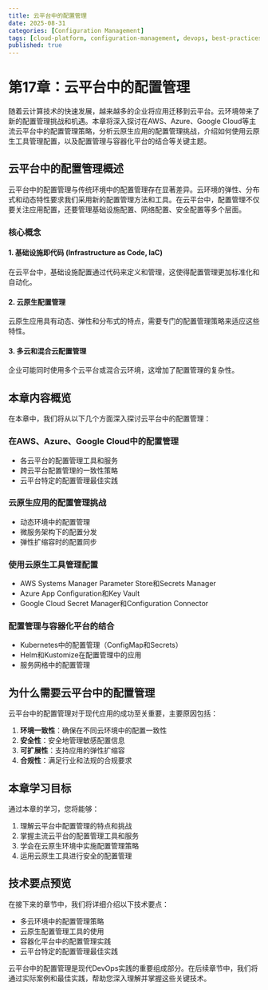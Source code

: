 ```yaml
---
title: 云平台中的配置管理
date: 2025-08-31
categories: [Configuration Management]
tags: [cloud-platform, configuration-management, devops, best-practices]
published: true
---
```


# 第17章：云平台中的配置管理

随着云计算技术的快速发展，越来越多的企业将应用迁移到云平台。云环境带来了新的配置管理挑战和机遇。本章将深入探讨在AWS、Azure、Google Cloud等主流云平台中的配置管理策略，分析云原生应用的配置管理挑战，介绍如何使用云原生工具管理配置，以及配置管理与容器化平台的结合等关键主题。

## 云平台中的配置管理概述

云平台中的配置管理与传统环境中的配置管理存在显著差异。云环境的弹性、分布式和动态特性要求我们采用新的配置管理方法和工具。在云平台中，配置管理不仅要关注应用配置，还要管理基础设施配置、网络配置、安全配置等多个层面。

### 核心概念

#### 1. 基础设施即代码 (Infrastructure as Code, IaC)
在云平台中，基础设施配置通过代码来定义和管理，这使得配置管理更加标准化和自动化。

#### 2. 云原生配置管理
云原生应用具有动态、弹性和分布式的特点，需要专门的配置管理策略来适应这些特性。

#### 3. 多云和混合云配置管理
企业可能同时使用多个云平台或混合云环境，这增加了配置管理的复杂性。

## 本章内容概览

在本章中，我们将从以下几个方面深入探讨云平台中的配置管理：

### 在AWS、Azure、Google Cloud中的配置管理
- 各云平台的配置管理工具和服务
- 跨云平台配置管理的一致性策略
- 云平台特定的配置管理最佳实践

### 云原生应用的配置管理挑战
- 动态环境中的配置管理
- 微服务架构下的配置分发
- 弹性扩缩容时的配置同步

### 使用云原生工具管理配置
- AWS Systems Manager Parameter Store和Secrets Manager
- Azure App Configuration和Key Vault
- Google Cloud Secret Manager和Configuration Connector

### 配置管理与容器化平台的结合
- Kubernetes中的配置管理（ConfigMap和Secrets）
- Helm和Kustomize在配置管理中的应用
- 服务网格中的配置管理

## 为什么需要云平台中的配置管理

云平台中的配置管理对于现代应用的成功至关重要，主要原因包括：

1. **环境一致性**：确保在不同云环境中的配置一致性
2. **安全性**：安全地管理敏感配置信息
3. **可扩展性**：支持应用的弹性扩缩容
4. **合规性**：满足行业和法规的合规要求

## 本章学习目标

通过本章的学习，您将能够：

1. 理解云平台中配置管理的特点和挑战
2. 掌握主流云平台的配置管理工具和服务
3. 学会在云原生环境中实施配置管理策略
4. 运用云原生工具进行安全的配置管理

## 技术要点预览

在接下来的章节中，我们将详细介绍以下技术要点：

- 多云环境中的配置管理策略
- 云原生配置管理工具的使用
- 容器化平台中的配置管理实践
- 云平台特定的配置管理最佳实践

云平台中的配置管理是现代DevOps实践的重要组成部分。在后续章节中，我们将通过实际案例和最佳实践，帮助您深入理解并掌握这些关键技术。